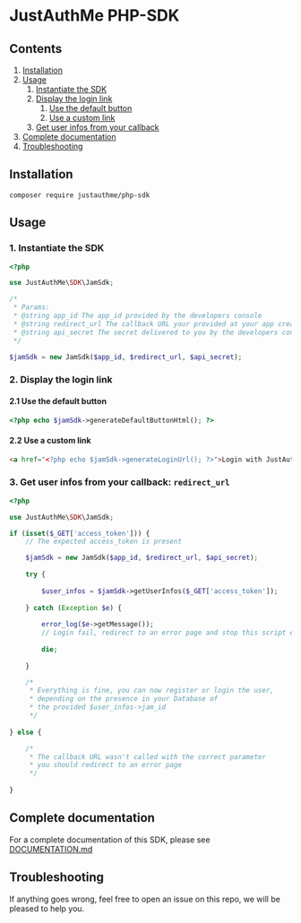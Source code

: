 # JustAuthMe PHP-SDK

## Contents

1. [Installation](#installation)
2. [Usage](#usage)
    1. [Instantiate the SDK](#1-instantiate-the-sdk)
    2. [Display the login link](#2-display-the-login-link)
        1. [Use the default button](#21-use-the-default-button)
        2. [Use a custom link](#22-use-a-custom-link)
    3. [Get user infos from your callback](#3-get-user-infos-from-your-callback-redirect_url)
3. [Complete documentation](#complete-documentation)
3. [Troubleshooting](#troubleshooting)

## Installation

```shell script
composer require justauthme/php-sdk
```

## Usage

### 1. Instantiate the SDK

```php
<?php

use JustAuthMe\SDK\JamSdk;

/*
 * Params:
 * @string app_id The app_id provided by the developers console
 * @string redirect_url The callback URL your provided at your app creation
 * @string api_secret The secret delivered to you by the developers console
 */

$jamSdk = new JamSdk($app_id, $redirect_url, $api_secret);
```

### 2. Display the login link

#### 2.1 Use the default button

```php
<?php echo $jamSdk->generateDefaultButtonHtml(); ?>
```

#### 2.2 Use a custom link

```html
<a href="<?php echo $jamSdk->generateLoginUrl(); ?>">Login with JustAuthMe</a>
```

### 3. Get user infos from your callback: `redirect_url`

```php
<?php

use JustAuthMe\SDK\JamSdk;

if (isset($_GET['access_token'])) {
    // The expected access_token is present

    $jamSdk = new JamSdk($app_id, $redirect_url, $api_secret);
    
    try {
    
        $user_infos = $jamSdk->getUserInfos($_GET['access_token']);
        
    } catch (Exception $e) {
    
        error_log($e->getMessage());
        // Login fail, redirect to an error page and stop this script execution
        
        die;
        
    }

    /*
     * Everything is fine, you can now register or login the user,
     * depending on the presence in your Database of
     * the provided $user_infos->jam_id
     */
     
} else {

    /*
     * The callback URL wasn't called with the correct parameter
     * you should redirect to an error page
     */
     
}
```

## Complete documentation

For a complete documentation of this SDK, please see [DOCUMENTATION.md](https://github.com/JustAuthMe/PHP-SDK/blob/master/DOCUMENTATION.md)

## Troubleshooting

If anything goes wrong, feel free to open an issue on this repo,
we will be pleased to help you.
